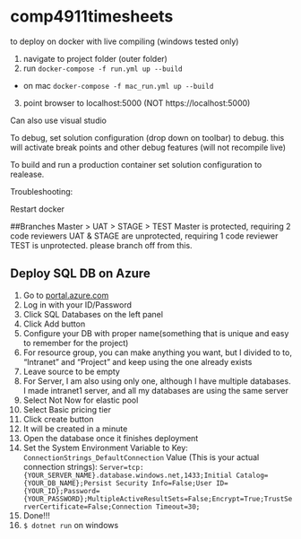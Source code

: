# comp4911timesheets

to deploy on docker with live compiling (windows tested only)

1. navigate to project folder (outer folder)
2. run ```docker-compose -f run.yml up --build```
  - on mac ```docker-compose -f mac_run.yml up --build```
3. point browser to localhost:5000 (NOT https://localhost:5000)

Can also use visual studio

To debug, set solution configuration (drop down on toolbar) to debug. this will activate break points and other debug features (will not recompile live)

To build and run a production container set solution configuration to realease. 

Troubleshooting:

Restart docker 

##Branches
Master > UAT > STAGE > TEST
Master is protected, requiring 2 code reviewers
UAT & STAGE are unprotected, requiring 1 code reviewer
TEST is unprotected. please branch off from this.

## Deploy SQL DB on Azure
1.  Go to [portal.azure.com](http://portal.azure.com)
2.  Log in with your ID/Password
3.  Click SQL Databases on the left panel
4.  Click Add button
5.  Configure your DB with proper name(something that is unique and easy to remember for the project)
6.  For resource group, you can make anything you want, but I divided to to, “Intranet” and “Project” and keep using the one already exists
7.  Leave source to be empty
8.  For Server, I am also using only one, although I have multiple databases. I made intranet1 server, and all my databases are using the same server
9.  Select Not Now for elastic pool
10.  Select Basic pricing tier
11.  Click create button
12.  It will be created in a minute
13.  Open the database once it finishes deployment
14.  Set the System Environment Variable to
	   Key: 
	   `ConnectionStrings_DefaultConnection`
	   Value (This is your actual connection strings): 
	   `Server=tcp:{YOUR_SERVER_NAME}.database.windows.net,1433;Initial Catalog={YOUR_DB_NAME};Persist Security Info=False;User ID={YOUR_ID};Password={YOUR_PASSWORD};MultipleActiveResultSets=False;Encrypt=True;TrustServerCertificate=False;Connection Timeout=30;`
15.  Done!!!
16.  `$ dotnet run` on windows
